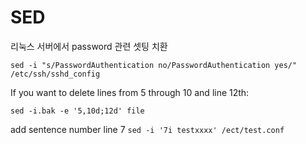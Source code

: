 # SED

리눅스 서버에서 password 관련 셋팅 치환

`
sed -i "s/PasswordAuthentication no/PasswordAuthentication yes/" /etc/ssh/sshd_config
`

If you want to delete lines from 5 through 10 and line 12th:

`
sed -i.bak -e '5,10d;12d' file
`


add sentence number line 7
`
sed -i '7i testxxxx' /ect/test.conf
`
